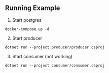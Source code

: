 ## Running Example

1. Start postgres

```
docker-compose up -d
```

2. Start producer

```
dotnet run --project producer/producer.csproj
```

3. Start consumer (not working)

```
dotnet run --project consumer/consumer.csproj
```

